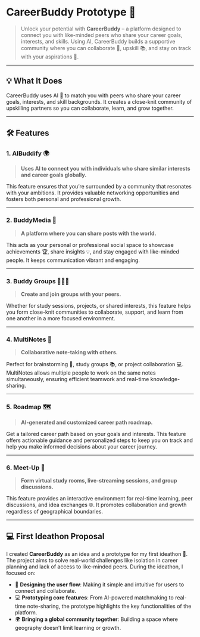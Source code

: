 # CareerBuddy Prototype 🚀

> Unlock your potential with **CareerBuddy** – a platform designed to connect you with like-minded peers who share your career goals, interests, and skills. Using AI, CareerBuddy builds a supportive community where you can collaborate 🤝, upskill 📚, and stay on track with your aspirations 🌟.

---


## 💡 **What It Does**

CareerBuddy uses AI 🤖 to match you with peers who share your career goals, interests, and skill backgrounds. It creates a close-knit community of upskilling partners so you can collaborate, learn, and grow together.

---

## 🛠️ **Features**

### 1. **AIBuddify** 🌍  
> **Uses AI to connect you with individuals who share similar interests and career goals globally.**  

This feature ensures that you’re surrounded by a community that resonates with your ambitions. It provides valuable networking opportunities and fosters both personal and professional growth.

---

### 2. **BuddyMedia** 📸  
> **A platform where you can share posts with the world.**  

This acts as your personal or professional social space to showcase achievements 🏆, share insights 💡, and stay engaged with like-minded people. It keeps communication vibrant and engaging.

---

### 3. **Buddy Groups** 👫👭👬  
> **Create and join groups with your peers.**  

Whether for study sessions, projects, or shared interests, this feature helps you form close-knit communities to collaborate, support, and learn from one another in a more focused environment.

---

### 4. **MultiNotes** 📝  
> **Collaborative note-taking with others.**  

Perfect for brainstorming 💭, study groups 📚, or project collaboration 💻. MultiNotes allows multiple people to work on the same notes simultaneously, ensuring efficient teamwork and real-time knowledge-sharing.

---

### 5. **Roadmap** 🗺️  
> **AI-generated and customized career path roadmap.**  

Get a tailored career path based on your goals and interests. This feature offers actionable guidance and personalized steps to keep you on track and help you make informed decisions about your career journey.

---

### 6. **Meet-Up** 💬  
> **Form virtual study rooms, live-streaming sessions, and group discussions.**  

This feature provides an interactive environment for real-time learning, peer discussions, and idea exchanges 🌐. It promotes collaboration and growth regardless of geographical boundaries.

---

## 💻 **First Ideathon Proposal**  

I created **CareerBuddy** as an idea and a prototype for my first ideathon 🎉. The project aims to solve real-world challenges like isolation in career planning and lack of access to like-minded peers. During the ideathon, I focused on:  

- 🌟 **Designing the user flow**: Making it simple and intuitive for users to connect and collaborate.  
- 💻 **Prototyping core features**: From AI-powered matchmaking to real-time note-sharing, the prototype highlights the key functionalities of the platform.  
- 🌍 **Bringing a global community together**: Building a space where geography doesn’t limit learning or growth.  
